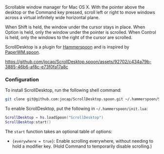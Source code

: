 Scrollable window manager for Mac OS X.  With the pointer above the
desktop or the Command key pressed, scroll left or right to move
windows across a virtual infinitely wide horizontal plane.

When Shift is held, the window under the cursor stays in place.  When
Option is held, only the window under the pointer is scrolled.  When
Control is held, only the windows to the right of the cursor are
scrolled.

ScrollDesktop is a plugin for [Hammerspoon] and is inspired by
[PaperWM.spoon].

[Hammerspoon]: https://www.hammerspoon.org/
[PaperWM.spoon]: https://github.com/mogenson/PaperWM.spoon

https://github.com/jocap/ScrollDesktop.spoon/assets/92702/c434a79b-3885-46b6-af8c-e73f0fa17a8c

### Configuration

To install ScrollDesktop, run the following shell command:

```sh
git clone git@github.com:jocap/ScrollDesktop.spoon.git ~/.hammerspoon/Spoons/ScrollDesktop.spoon
```

To enable ScrollDesktop, put the following in `~/.hammerspoon/init.lua`:

```lua
ScrollDesktop = hs.loadSpoon("ScrollDesktop")
ScrollDesktop:start()
```

The `start` function takes an optional table of options:

* `{everywhere = true}`: Enable scrolling everywhere, without needing
  to hold a modifier key.  (Hold Command to temporarily disable scrolling.)

